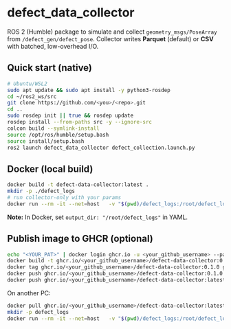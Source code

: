 # defect_data_collector

ROS 2 (Humble) package to simulate and collect `geometry_msgs/PoseArray` from `/defect_gen/defect_pose`.
Collector writes **Parquet** (default) or **CSV** with batched, low-overhead I/O.

## Quick start (native)
```bash
# Ubuntu/WSL2
sudo apt update && sudo apt install -y python3-rosdep
cd ~/ros2_ws/src
git clone https://github.com/<you>/<repo>.git
cd ..
sudo rosdep init || true && rosdep update
rosdep install --from-paths src -y --ignore-src
colcon build --symlink-install
source /opt/ros/humble/setup.bash
source install/setup.bash
ros2 launch defect_data_collector defect_collection.launch.py
```

## Docker (local build)
```bash
docker build -t defect-data-collector:latest .
mkdir -p ./defect_logs
# run collector-only with your params
docker run --rm -it --net=host   -v "$(pwd)/defect_logs:/root/defect_logs"   -v "$(pwd)/my_collector.yaml:/root/collector.yaml:ro"   defect-data-collector:latest   bash -lc 'source /opt/ros/$ROS_DISTRO/setup.bash; source /root/ros2_ws/install/setup.bash;             ros2 run defect_data_collector collector --ros-args --params-file /root/collector.yaml'
```

**Note:** In Docker, set `output_dir: "/root/defect_logs"` in YAML.

## Publish image to GHCR (optional)
```bash
echo "<YOUR_PAT>" | docker login ghcr.io -u <your_github_username> --password-stdin
docker build -t ghcr.io/<your_github_username>/defect-data-collector:0.1.0 .
docker tag ghcr.io/<your_github_username>/defect-data-collector:0.1.0 ghcr.io/<your_github_username>/defect-data-collector:latest
docker push ghcr.io/<your_github_username>/defect-data-collector:0.1.0
docker push ghcr.io/<your_github_username>/defect-data-collector:latest
```

On another PC:
```bash
docker pull ghcr.io/<your_github_username>/defect-data-collector:latest
mkdir -p defect_logs
docker run --rm -it --net=host   -v "$(pwd)/defect_logs:/root/defect_logs"   -v "$(pwd)/my_collector.yaml:/root/collector.yaml:ro"   ghcr.io/<your_github_username>/defect-data-collector:latest   bash -lc 'source /opt/ros/$ROS_DISTRO/setup.bash; source /root/ros2_ws/install/setup.bash;             ros2 run defect_data_collector collector --ros-args --params-file /root/collector.yaml'
```
